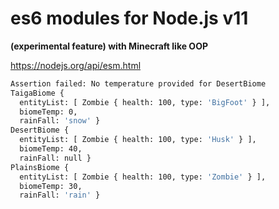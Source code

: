 # es6 modules for Node.js v11
**(experimental feature) with Minecraft like OOP**

https://nodejs.org/api/esm.html

```bash
Assertion failed: No temperature provided for DesertBiome
TaigaBiome {
  entityList: [ Zombie { health: 100, type: 'BigFoot' } ],
  biomeTemp: 0,
  rainFall: 'snow' }
DesertBiome {
  entityList: [ Zombie { health: 100, type: 'Husk' } ],
  biomeTemp: 40,
  rainFall: null }
PlainsBiome {
  entityList: [ Zombie { health: 100, type: 'Zombie' } ],
  biomeTemp: 30,
  rainFall: 'rain' }
```